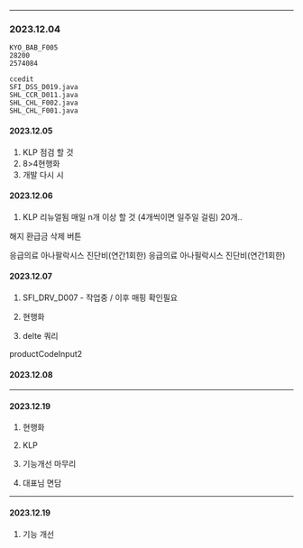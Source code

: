 
---

### 2023.12.04

	KYO_BAB_F005
	28200
	2574084

	ccedit
	SFI_DSS_D019.java 
	SHL_CCR_D011.java
	SHL_CHL_F002.java
	SHL_CHL_F001.java

#### 2023.12.05
1. KLP 점검 할 것
2. 8>4현행화
3. 개발 다시 시

#### 2023.12.06
1. KLP 리뉴얼됨 매일 n개 이상 할 것 (4개씩이면 일주일 걸림) 20개..


해지 환급금 삭제 버튼

응급의료 아나팔락시스 진단비(연간1회한)
응급의료 아나필락시스 진단비(연간1회한)


#### 2023.12.07
1. SFI_DRV_D007 - 작업중 / 이후 매핑 확인필요

2. 현행화 

3. delte 쿼리

productCodeInput2


#### 2023.12.08


---
#### 2023.12.19

01. 현행화

02. KLP

03. 기능개선 마무리

04. 대표님 면담

---

#### 2023.12.19

01. 기능 개선



